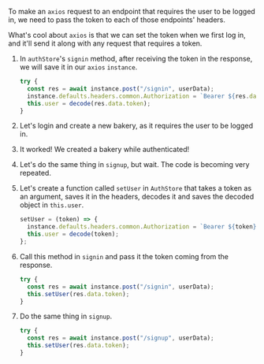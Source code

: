 To make an `axios` request to an endpoint that requires the user to be logged in, we need to pass the token to each of those endpoints' headers.

What's cool about `axios` is that we can set the token when we first log in, and it'll send it along with any request that requires a token.

1. In `authStore`'s `signin` method, after receiving the token in the response, we will save it in our `axios` `instance`.

   ```javascript
   try {
     const res = await instance.post("/signin", userData);
     instance.defaults.headers.common.Authorization = `Bearer ${res.data.token}`;
     this.user = decode(res.data.token);
   }
   ```

2. Let's login and create a new bakery, as it requires the user to be logged in.

3. It worked! We created a bakery while authenticated!

4. Let's do the same thing in `signup`, but wait. The code is becoming very repeated.

5. Let's create a function called `setUser` in `AuthStore` that takes a token as an argument, saves it in the headers, decodes it and saves the decoded object in `this.user`.

   ```javascript
   setUser = (token) => {
     instance.defaults.headers.common.Authorization = `Bearer ${token}`;
     this.user = decode(token);
   };
   ```

6. Call this method in `signin` and pass it the token coming from the response.

   ```javascript
   try {
     const res = await instance.post("/signin", userData);
     this.setUser(res.data.token);
   }
   ```

7. Do the same thing in `signup`.

   ```javascript
   try {
     const res = await instance.post("/signup", userData);
     this.setUser(res.data.token);
   }
   ```
